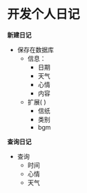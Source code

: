 # 开发个人日记

**新建日记**
  - 保存在数据库
     - 信息：
       - 日期
       - 天气
       - 心情
       - 内容
     - 扩展( )
       - 信纸
       - 类别
       - bgm

**查询日记**
  - 查询
       - 时间
       - 心情
       - 天气
